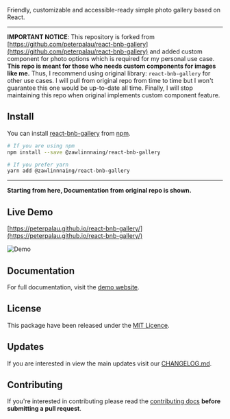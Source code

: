 <p>
  Friendly, customizable and accessible-ready simple photo gallery based on React.
</p>


------

**IMPORTANT NOTICE**: This repository is forked from [https://github.com/peterpalau/react-bnb-gallery](https://github.com/peterpalau/react-bnb-gallery) and added custom component for photo options which is required for my personal use case. 
**This repo is meant for those who needs custom components for images like me.**
Thus, I recommend using original library: `react-bnb-gallery` for other use cases. I will pull from original repo from time to time but I won't guarantee this one would be up-to-date all time. Finally, I will stop maintaining this repo when original implements custom component feature.

## Install

You can install [react-bnb-gallery](https://www.npmjs.com/package/@zawlinnnaing/react-bnb-gallery) from [npm](https://www.npmjs.com/).

```bash
# If you are using npm
npm install --save @zawlinnnaing/react-bnb-gallery

# If you prefer yarn
yarn add @zawlinnnaing/react-bnb-gallery
```

---

**Starting from here, Documentation from original repo is shown.**

## Live Demo

[https://peterpalau.github.io/react-bnb-gallery/](https://peterpalau.github.io/react-bnb-gallery/)

![Demo](https://raw.githubusercontent.com/peterpalau/react-bnb-gallery/master/react-bnb-demo.png)

## Documentation

For full documentation, visit the [demo website](https://peterpalau.github.io/react-bnb-gallery).

## License

This package have been released under the [MIT Licence](https://raw.githubusercontent.com/peterpalau/react-bnb-gallery/master/LICENSE).

## Updates

If you are interested in view the main updates visit our [CHANGELOG.md](https://github.com/peterpalau/react-bnb-gallery/blob/master/CHANGELOG.md).

## Contributing

If you're interested in contributing please read the [contributing docs](https://github.com/peterpalau/react-bnb-gallery/blob/master/CONTRIBUTING.md) **before submitting a pull request**.

